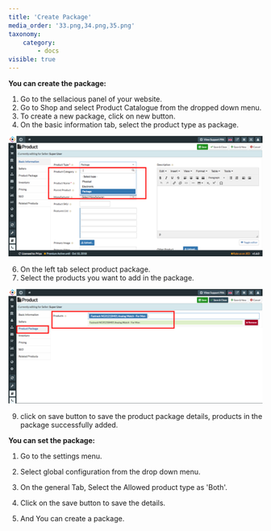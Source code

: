 ```yaml
---
title: 'Create Package'
media_order: '33.png,34.png,35.png'
taxonomy:
    category:
        - docs
visible: true
---
```


**You can create the package:**

1. Go to the sellacious panel of your website.
2. Go to Shop and select Product Catalogue from the dropped down menu.
3. To create a new package, click on new button.
4. On the basic information tab, select the product type as package.

![](33.png)

6. On the left tab select product package.
7. Select the products you want to add in the package.

![](34.png)

9. click on save button to save the product package details, products in the package successfully added.

**You can set the package:**

1. Go to the settings menu.
2. Select global configuration from the drop down menu.
3. On the general Tab, Select the Allowed product type as 'Both'.


4. Click on the save button to save the details.
6. And You can create a package.